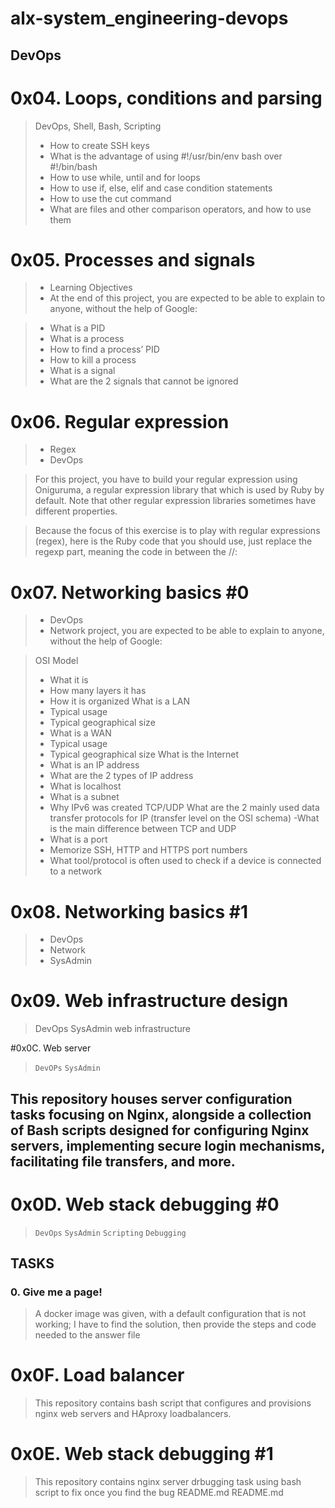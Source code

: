 # alx-system_engineering-devops
## DevOps



# 0x04. Loops, conditions and parsing
> DevOps, Shell, Bash, Scripting
> - How to create SSH keys
> - What is the advantage of using #!/usr/bin/env bash over #!/bin/bash
> - How to use while, until and for loops
> - How to use if, else, elif and case condition statements
> - How to use the cut command
> - What are files and other comparison operators, and how to use them


# 0x05. Processes and signals
> - Learning Objectives
> - At the end of this project, you are expected to be able to explain to anyone, without the help of Google:

> - What is a PID
> - What is a process
> - How to find a process’ PID
> -  How to kill a process
> -  What is a signal
> -  What are the 2 signals that cannot be ignored

# 0x06. Regular expression
> - Regex
> - DevOps

> For this project, you have to build your regular expression using Oniguruma, a regular expression library that which is used by Ruby by default. Note that other regular expression libraries sometimes have different properties.

> Because the focus of this exercise is to play with regular expressions (regex), here is the Ruby code that you should use, just replace the regexp part, meaning the code in between the //:

# 0x07. Networking basics #0
> - DevOps
> - Network
> project, you are expected to be able to explain to anyone, without the help of Google:

> OSI Model
> - What it is
> - How many layers it has
> - How it is organized
> What is a LAN
> - Typical usage
> - Typical geographical size
> - What is a WAN
> - Typical usage
> - Typical geographical size
> What is the Internet
> - What is an IP address
> - What are the 2 types of IP address
> - What is localhost
> - What is a subnet
> - Why IPv6 was created
> TCP/UDP
> What are the 2 mainly used data transfer protocols for IP (transfer level on the OSI schema)
> -What is the main difference between TCP and UDP
> - What is a port
> - Memorize SSH, HTTP and HTTPS port numbers
> - What tool/protocol is often used to check if a device is connected to a network

# 0x08. Networking basics #1
> - DevOps
> - Network
> - SysAdmin

# 0x09. Web infrastructure design
> DevOps
> SysAdmin
> web infrastructure


#0x0C. Web server
> ```DevOPs```	```SysAdmin```

## This repository houses server configuration tasks focusing on Nginx, alongside a collection of Bash scripts designed for configuring Nginx servers, implementing secure login mechanisms, facilitating file transfers, and more.
# 0x0D. Web stack debugging #0
> ```DevOps```	```SysAdmin```	```Scripting```	```Debugging```

## TASKS
### 0. Give me a page!
> A docker image was given, with a default configuration that is not working; I have to find the solution, then provide the steps and code needed to the answer file
# 0x0F. Load balancer
> This repository contains bash script that configures and provisions nginx web servers and HAproxy loadbalancers.

# 0x0E. Web stack debugging #1
> This repository contains nginx server drbugging task using bash script to fix once you find the bug
README.md
README.md
